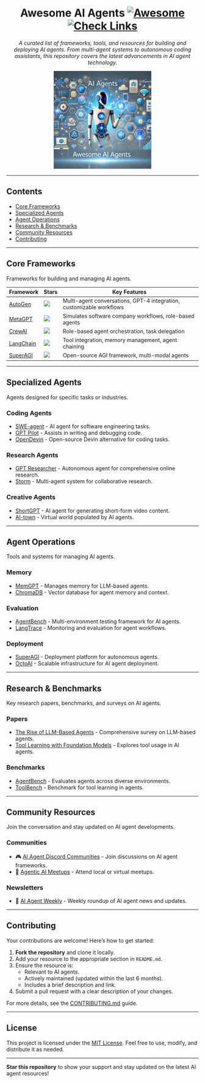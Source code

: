 <div align="center">

<!-- title -->

<!--lint ignore no-dead-urls-->

# Awesome AI Agents [![Awesome](https://awesome.re/badge.svg)](https://awesome.re) [![Check Links](https://github.com/NipunaRanasinghe/awesome-ai-agents/actions/workflows/links.yml/badge.svg)](https://github.com/NipunaRanasinghe/awesome-ai-agents/actions/workflows/links.yml)

<!-- description -->

*A curated list of frameworks, tools, and resources for building and deploying AI agents. From multi-agent systems to autonomous coding assistants, this repository covers the latest advancements in AI agent technology.*

<!-- image -->

<a href="" target="_blank" rel="noopener noreferrer">
  <img src="resources/images/image.jpeg" alt="Awesome AI Agents Logo" width= "256" height="256">
</a>

</div>

---

## Contents
- [Core Frameworks](#core-frameworks)
- [Specialized Agents](#specialized-agents)
- [Agent Operations](#agent-operations)
- [Research & Benchmarks](#research--benchmarks)
- [Community Resources](#community-resources)
- [Contributing](#contributing)


---

## Core Frameworks
Frameworks for building and managing AI agents.

| Framework                                                  | Stars                                                                | Key Features                                                         | 
|------------------------------------------------------------|----------------------------------------------------------------------|----------------------------------------------------------------------|
| [AutoGen](https://github.com/microsoft/autogen)            | ![](https://img.shields.io/github/stars/microsoft/autogen)           | Multi-agent conversations, GPT-4 integration, customizable workflows |
| [MetaGPT](https://github.com/geekan/MetaGPT)               | ![](https://img.shields.io/github/stars/geekan/MetaGPT)              | Simulates software company workflows, role-based agents              |
| [CrewAI](https://github.com/joaomdmoura/crewai)            | ![](https://img.shields.io/github/stars/joaomdmoura/crewai)          | Role-based agent orchestration, task delegation                      |
| [LangChain](https://github.com/langchain-ai/langchain)     | ![](https://img.shields.io/github/stars/langchain-ai/langchain)      | Tool integration, memory management, agent chaining                  |
| [SuperAGI](https://github.com/TransformerOptimus/SuperAGI) | ![](https://img.shields.io/github/stars/TransformerOptimus/SuperAGI) | Open-source AGI framework, multi-modal agents                        |

---

## Specialized Agents
Agents designed for specific tasks or industries.

### Coding Agents
- [SWE-agent](https://github.com/princeton-nlp/SWE-agent) - AI agent for software engineering tasks.
- [GPT Pilot](https://github.com/Pythagora-io/gpt-pilot) - Assists in writing and debugging code.
- [OpenDevin](https://github.com/OpenDevin/OpenDevin) - Open-source Devin alternative for coding tasks.

### Research Agents
- [GPT Researcher](https://github.com/assafelovic/gpt-researcher) - Autonomous agent for comprehensive online research.
- [Storm](https://github.com/storm-ai/storm) - Multi-agent system for collaborative research.

### Creative Agents
- [ShortGPT](https://github.com/RayVentura/ShortGPT) - AI agent for generating short-form video content.
- [AI-town](https://github.com/a16z-infra/ai-town) - Virtual world populated by AI agents.

---

## Agent Operations
Tools and systems for managing AI agents.

### Memory
- [MemGPT](https://github.com/cpacker/MemGPT) - Manages memory for LLM-based agents.
- [ChromaDB](https://github.com/chroma-core/chroma) - Vector database for agent memory and context.

### Evaluation
- [AgentBench](https://github.com/THUDM/AgentBench) - Multi-environment testing framework for AI agents.
- [LangTrace](https://github.com/langtrace/langtrace) - Monitoring and evaluation for agent workflows.

### Deployment
- [SuperAGI](https://github.com/TransformerOptimus/SuperAGI) - Deployment platform for autonomous agents.
- [OctoAI](https://github.com/octoml/octoai) - Scalable infrastructure for AI agent deployment.

---

## Research & Benchmarks
Key research papers, benchmarks, and surveys on AI agents.

### Papers
- [The Rise of LLM-Based Agents](https://arxiv.org/abs/2309.07864) - Comprehensive survey on LLM-based agents.
- [Tool Learning with Foundation Models](https://arxiv.org/abs/2304.08354) - Explores tool usage in AI agents.

### Benchmarks
- [AgentBench](https://github.com/THUDM/AgentBench) - Evaluates agents across diverse environments.
- [ToolBench](https://github.com/OpenBMB/ToolBench) - Benchmark for tool learning in agents.

---

## Community Resources
Join the conversation and stay updated on AI agent developments.

### Communities
- 🎮 [AI Agent Discord Communities]() - Join discussions on AI agent frameworks.
- 📅 [Agentic AI Meetups]() - Attend local or virtual meetups.

### Newsletters
- 📰 [AI Agent Weekly]() - Weekly roundup of AI agent news and updates.

---

## Contributing
Your contributions are welcome! Here’s how to get started:

1. **Fork the repository** and clone it locally.
2. Add your resource to the appropriate section in `README.md`.
3. Ensure the resource is:
    - Relevant to AI agents.
    - Actively maintained (updated within the last 6 months).
    - Includes a brief description and link.
4. Submit a pull request with a clear description of your changes.

For more details, see the [CONTRIBUTING.md](docs/CONTRIBUTING.md) guide.

---

## License
This project is licensed under the [MIT License](LICENSE). Feel free to use, modify, and distribute it as needed.

---

**Star this repository** to show your support and stay updated on the latest AI agent resources!
